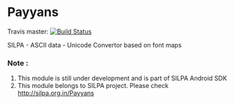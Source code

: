 Payyans
=======

Travis master: [![Build Status](https://travis-ci.org/Project-SILPA/sdk-payyans.svg)](https://travis-ci.org/Project-SILPA/sdk-payyans)

SILPA - ASCII data - Unicode Convertor based on font maps

### Note :
1. This module is still under development and is part of SILPA Android SDK
2. This module belongs to SILPA project. Please check http://silpa.org.in/Payyans
